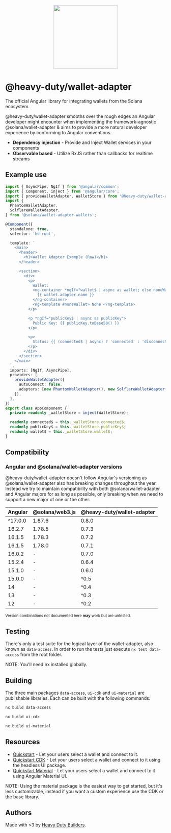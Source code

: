 <p align="center">
<img src="https://user-images.githubusercontent.com/7496781/213251275-69e098db-a8cf-4e14-ba75-4a1c11dbe2ca.svg" width="200" height="200" />
</p>

# @heavy-duty/wallet-adapter

The official Angular library for integrating wallets from the Solana ecosystem.

@heavy-duty/wallet-adapter smooths over the rough edges an Angular developer might encounter when implementing the framework-agnostic @solana/wallet-adapter & aims to provide a more natural developer experience by conforming to Angular conventions.

- **Dependency injection** - Provide and Inject Wallet services in your components
- **Observable based** - Utilize RxJS rather than callbacks for realtime streams

## Example use

```ts
import { AsyncPipe, NgIf } from '@angular/common';
import { Component, inject } from '@angular/core';
import { provideWalletAdapter, WalletStore } from '@heavy-duty/wallet-adapter';
import {
  PhantomWalletAdapter,
  SolflareWalletAdapter,
} from '@solana/wallet-adapter-wallets';

@Component({
  standalone: true,
  selector: 'hd-root',

  template: `
    <main>
      <header>
        <h1>Wallet Adapter Example (Raw)</h1>
      </header>

      <section>
        <div>
          <p>
            Wallet:
            <ng-container *ngIf="wallet$ | async as wallet; else noneWallet">
              {{ wallet.adapter.name }}
            </ng-container>
            <ng-template #noneWallet> None </ng-template>
          </p>

          <p *ngIf="publicKey$ | async as publicKey">
            Public Key: {{ publicKey.toBase58() }}
          </p>

          <p>
            Status: {{ (connected$ | async) ? 'connected' : 'disconnected' }}
          </p>
        </div>
      </section>
    </main>
  `,
  imports: [NgIf, AsyncPipe],
  providers: [
    provideWalletAdapter({
      autoConnect: false,
      adapters: [new PhantomWalletAdapter(), new SolflareWalletAdapter()],
    }),
  ],
})
export class AppComponent {
  private readonly _walletStore = inject(WalletStore);

  readonly connected$ = this._walletStore.connected$;
  readonly publicKey$ = this._walletStore.publicKey$;
  readonly wallet$ = this._walletStore.wallet$;
}
```

## Compatibility

### Angular and @solana/wallet-adapter versions

@heavy-duty/wallet-adapter doesn't follow Angular's versioning as @solana/wallet-adapter also has breaking changes throughout the year. Instead we try to maintain compatibility with both @solana/wallet-adapter and Angular majors for as long as possible, only breaking when we need to support a new major of one or the other.

| Angular | @solana/web3.js | @heavy-duty/wallet-adapter |
| ------- | --------------- | -------------------------- |
| ^17.0.0 | 1.87.6          | 0.8.0                      |
| 16.2.7  | 1.78.5          | 0.7.3                      |
| 16.1.5  | 1.78.3          | 0.7.2                      |
| 16.1.5  | 1.78.0          | 0.7.1                      |
| 16.0.2  | -               | 0.7.0                      |
| 15.2.4  | -               | 0.6.4                      |
| 15.1.0  | -               | 0.6.0                      |
| 15.0.0  | -               | ^0.5                       |
| 14      | -               | ^0.4                       |
| 13      | -               | ^0.3                       |
| 12      | -               | ^0.2                       |

<sub>Version combinations not documented here **may** work but are untested.</sub>

## Testing

There's only a test suite for the logical layer of the wallet-adapter, also known as `data-access`. In order to run the tests just execute `nx test data-access` from the root folder.

NOTE: You'll need nx installed globally.

## Building

The three main packages `data-access`, `ui-cdk` and `ui-material` are publishable libraries. Each can be built with the following commands:

```bash
nx build data-access
```

```bash
nx build ui-cdk
```

```bash
nx build ui-material
```

## Resources

- [Quickstart](/packages/raw-example/README.md) - Let your users select a wallet and connect to it.
- [Quickstart CDK](/packages/cdk-example/README.md) - Let your users select a wallet and connect to it using the headless UI package.
- [Quickstart Material](/packages/material-example/README.md) - Let your users select a wallet and connect to it using Angular Material UI.

NOTE: Using the material package is the easiest way to get started, but it's less customizable, instead if you want a custom experience use the CDK or the base library.

## Authors

Made with <3 by [Heavy Duty Builders](https://github.com/heavy-duty).

